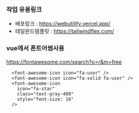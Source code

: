 ### 작업 유용링크

- 배포링크 : https://webutilify.vercel.app/
- 테일윈드템플릿 : https://tailwindflex.com/

### vue에서 폰트어썸사용

https://fontawesome.com/search?o=r&m=free

```
  <font-awesome-icon icon="fa-user" />
  <font-awesome-icon icon="fa-solid fa-user" />
  <font-awesome-icon
    icon="fa-star"
    class="text-gray-400"
    style="font-size: 16"
  />
```

